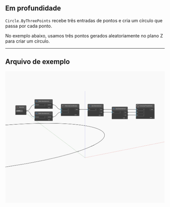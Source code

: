 ## Em profundidade
`Circle.ByThreePoints` recebe três entradas de pontos e cria um círculo que passa por cada ponto.

No exemplo abaixo, usamos três pontos gerados aleatoriamente no plano Z para criar um círculo.

___
## Arquivo de exemplo

![ByThreePoints](./Autodesk.DesignScript.Geometry.Circle.ByThreePoints_img.jpg)

